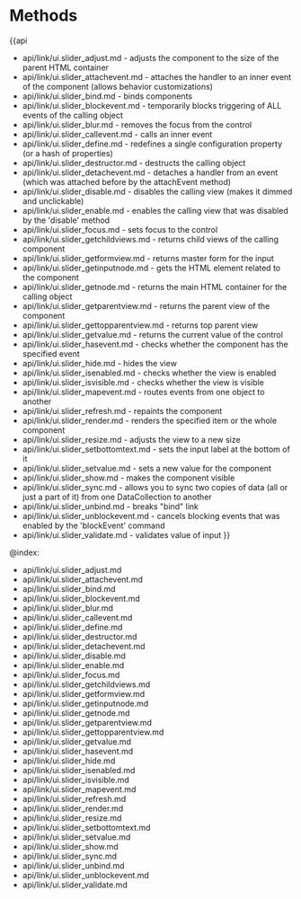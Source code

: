Methods
=======

{{api
- api/link/ui.slider_adjust.md - adjusts the component to the size of the parent HTML container
- api/link/ui.slider_attachevent.md - attaches the handler to an inner event of the component (allows behavior customizations)
- api/link/ui.slider_bind.md - binds components
- api/link/ui.slider_blockevent.md - temporarily blocks triggering of ALL events of the calling object
- api/link/ui.slider_blur.md - removes the focus from the control
- api/link/ui.slider_callevent.md - calls an inner event
- api/link/ui.slider_define.md - redefines a single configuration property (or a hash of properties)
- api/link/ui.slider_destructor.md - destructs the calling object
- api/link/ui.slider_detachevent.md - detaches a handler from an event (which was attached before by the attachEvent method)
- api/link/ui.slider_disable.md - disables the calling view (makes it dimmed and unclickable)
- api/link/ui.slider_enable.md - enables the calling view that was disabled by the 'disable' method
- api/link/ui.slider_focus.md - sets focus to the control
- api/link/ui.slider_getchildviews.md - returns child views of the calling component
- api/link/ui.slider_getformview.md - returns master form for the input
- api/link/ui.slider_getinputnode.md - gets the HTML element related to the component
- api/link/ui.slider_getnode.md - returns the main HTML container for the calling object
- api/link/ui.slider_getparentview.md - returns the parent view of the component
- api/link/ui.slider_gettopparentview.md - returns top parent view
- api/link/ui.slider_getvalue.md - returns the current value of the control
- api/link/ui.slider_hasevent.md - checks whether the component has the specified event
- api/link/ui.slider_hide.md - hides the view
- api/link/ui.slider_isenabled.md - checks whether the view is enabled
- api/link/ui.slider_isvisible.md - checks whether the view is visible
- api/link/ui.slider_mapevent.md - routes events from one object to another
- api/link/ui.slider_refresh.md - repaints the component
- api/link/ui.slider_render.md - renders the specified item or the whole component
- api/link/ui.slider_resize.md - adjusts the view to a new size
- api/link/ui.slider_setbottomtext.md - sets the input label at the bottom of it
- api/link/ui.slider_setvalue.md - sets a new value for the component
- api/link/ui.slider_show.md - makes the component visible
- api/link/ui.slider_sync.md - allows you to sync two copies of data (all or just a part of it) from one DataCollection to another
- api/link/ui.slider_unbind.md - breaks "bind" link
- api/link/ui.slider_unblockevent.md - cancels blocking events that was enabled by the 'blockEvent' command
- api/link/ui.slider_validate.md - validates value of input
}}

@index:
- api/link/ui.slider_adjust.md
- api/link/ui.slider_attachevent.md
- api/link/ui.slider_bind.md
- api/link/ui.slider_blockevent.md
- api/link/ui.slider_blur.md
- api/link/ui.slider_callevent.md
- api/link/ui.slider_define.md
- api/link/ui.slider_destructor.md
- api/link/ui.slider_detachevent.md
- api/link/ui.slider_disable.md
- api/link/ui.slider_enable.md
- api/link/ui.slider_focus.md
- api/link/ui.slider_getchildviews.md
- api/link/ui.slider_getformview.md
- api/link/ui.slider_getinputnode.md
- api/link/ui.slider_getnode.md
- api/link/ui.slider_getparentview.md
- api/link/ui.slider_gettopparentview.md
- api/link/ui.slider_getvalue.md
- api/link/ui.slider_hasevent.md
- api/link/ui.slider_hide.md
- api/link/ui.slider_isenabled.md
- api/link/ui.slider_isvisible.md
- api/link/ui.slider_mapevent.md
- api/link/ui.slider_refresh.md
- api/link/ui.slider_render.md
- api/link/ui.slider_resize.md
- api/link/ui.slider_setbottomtext.md
- api/link/ui.slider_setvalue.md
- api/link/ui.slider_show.md
- api/link/ui.slider_sync.md
- api/link/ui.slider_unbind.md
- api/link/ui.slider_unblockevent.md
- api/link/ui.slider_validate.md


